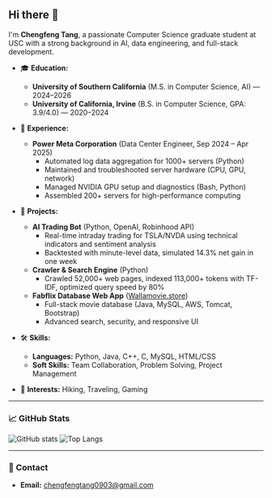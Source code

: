 ## Hi there 👋

I'm **Chengfeng Tang**, a passionate Computer Science graduate student at USC with a strong background in AI, data engineering, and full-stack development.

- 🎓 **Education:**
  - **University of Southern California** (M.S. in Computer Science, AI) — 2024–2026
  - **University of California, Irvine** (B.S. in Computer Science, GPA: 3.9/4.0) — 2020–2024

- 💼 **Experience:**
  - **Power Meta Corporation** (Data Center Engineer, Sep 2024 – Apr 2025)
    - Automated log data aggregation for 1000+ servers (Python)
    - Maintained and troubleshooted server hardware (CPU, GPU, network)
    - Managed NVIDIA GPU setup and diagnostics (Bash, Python)
    - Assembled 200+ servers for high-performance computing

- 🚀 **Projects:**
  - **AI Trading Bot** (Python, OpenAI, Robinhood API)
    - Real-time intraday trading for TSLA/NVDA using technical indicators and sentiment analysis
    - Backtested with minute-level data, simulated 14.3% net gain in one week
  - **Crawler & Search Engine** (Python)
    - Crawled 52,000+ web pages, indexed 113,000+ tokens with TF-IDF, optimized query speed by 80%
  - **Fabflix Database Web App** ([Wallamovie.store](http://wallamovie.store:8080/cs122b/login.html))
    - Full-stack movie database (Java, MySQL, AWS, Tomcat, Bootstrap)
    - Advanced search, security, and responsive UI

- 🛠️ **Skills:**
  - **Languages:** Python, Java, C++, C, MySQL, HTML/CSS
  - **Soft Skills:** Team Collaboration, Problem Solving, Project Management

- 🌱 **Interests:** Hiking, Traveling, Gaming

---

### 📈 GitHub Stats
![GitHub stats](https://github-readme-stats.vercel.app/api?username=ChengfengTang&show_icons=true&theme=radical)
![Top Langs](https://github-readme-stats.vercel.app/api/top-langs/?username=ChengfengTang&layout=compact&theme=radical)

---

### 🔗 Contact
- **Email:** chengfengtang0903@gmail.com

<!-- Feel free to add more sections or personalize further! -->

